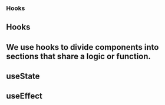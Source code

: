 ### Hooks

## Hooks 

## We use hooks to divide components into sections that share a logic or function.

## useState 

## useEffect
